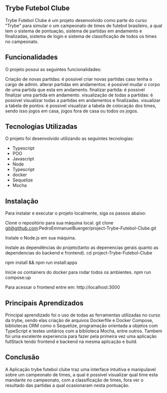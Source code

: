 
## Trybe Futebol Clube

Trybe Futebol Clube é um projeto desenvolvido como parte do curso "Trybe" para simular o um campeonato de times de futebol brasileiro, a qual tem o sistema de pontuação, sistema de partidas em andamento e finalizadas, sistema de login e sistema de classificação de todos os times no campeonato.

## Funcionalidades
O projeto possui as seguintes funcionalidades:

Criação de novas partidas: é possivel criar novas partidas caso tenha o cargo de admin.
alterar partidas em andamentos: é possivel mudar o corpo de uma partida que esta em andamento.
finalizar partida: é possivel finalizar uma partida em andamento.
visualização de todas a partidas: è possivel visualizar todas a partidas em andamentos e finalizadas.
visualizar a tabela de pontos: é possivel visualizar a tabela de colocação dos times, sendo isso jogos em casa, jogos fora de casa ou todos os jogos.

## Tecnologias Utilizadas
O projeto foi desenvolvido utilizando as seguintes tecnologias:

- Typescript
- POO
- Javascript
- Node
- Typescript
- docker
- Sequelize
- Mocha

## Instalação
Para instalar e executar o projeto localmente, siga os passos abaixo:

Clone o repositório para sua máquina local.
git clone git@github.com:PedroEmmanuelBuerger/project-Trybe-Futebol-Clube.git

Instale o Node.js em sua máquina.

Instale as dependências do projeto(tanto as depenencias gerais quanto as dependencias do backend e frontend).
cd project-Trybe-Futebol-Clube

npm install &&  npm run install:apps

Inicie os containers do docker para rodar todos os ambientes.
npm run compose:up

Para acessar o frontend entre em: http://localhost:3000

## Principais Aprendizados
Principal aprendizado foi o uso de todas as ferramentas utilizadas no curso da trybe, sendo elas criação de arquivos Dockerfile e Docker Compose, bibliotecas ORM como o Sequelize, programação orientada a objetos com TypeScript e testes unitários com a biblioteca Mocha, entre outros. Tambem foi uma excelente experiencia para fazer pela primeira vez uma aplicação fullStack tendo frontend e backend na mesma aplicação e build.

## Conclusão
A Aplicação trybe futebol clube traz uma interface intuitiva e manipulavel sobre um campeonato de times, a qual é possivel visualizar qual time esta mandante no campeonato, com a classificação de times, fora ver o resultado das partidas a qual ocasionaram nesta pontuação.
